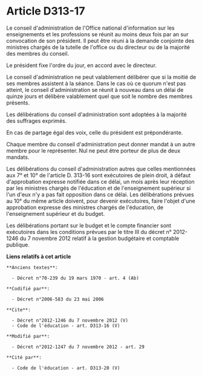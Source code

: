 # Article D313-17

Le conseil d'administration de l'Office national d'information sur les enseignements et les professions se réunit au moins
deux fois par an sur convocation de son président. Il peut être réuni à la demande conjointe des ministres chargés de la
tutelle de l'office ou du directeur ou de la majorité des membres du conseil. 

Le président fixe l'ordre du jour, en accord avec le directeur. 

Le conseil d'administration ne peut valablement délibérer que si la moitié de ses membres assistent à la séance. Dans le cas
où ce quorum n'est pas atteint, le conseil d'administration se réunit à nouveau dans un délai de quinze jours et délibère
valablement quel que soit le nombre des membres présents. 

Les délibérations du conseil d'administration sont adoptées à la majorité des suffrages exprimés. 

En cas de partage égal des voix, celle du président est prépondérante. 

Chaque membre du conseil d'administration peut donner mandat à un autre membre pour le représenter. Nul ne peut être porteur
de plus de deux mandats. 

Les délibérations du conseil d'administration autres que celles mentionnées aux 7° et 10° de l'article D. 313-16 sont
exécutoires de plein droit, à défaut d'approbation expresse notifiée dans ce délai, un mois après leur réception par les
ministres chargés de l'éducation et de l'enseignement supérieur si l'un d'eux n'y a pas fait opposition dans ce délai. Les
délibérations prévues au 10° du même article doivent, pour devenir exécutoires, faire l'objet d'une approbation expresse des
ministres chargés de l'éducation, de l'enseignement supérieur et du budget. 

Les délibérations portant sur le budget et le compte financier sont exécutoires dans les conditions prévues par le titre III
du décret n° 2012-1246 du 7 novembre 2012 relatif à la gestion budgétaire et comptable publique.

**Liens relatifs à cet article**

	**Anciens textes**:

	  - Décret n°70-239 du 19 mars 1970 - art. 4 (Ab)

	**Codifié par**:

	  - Décret n°2006-583 du 23 mai 2006

	**Cite**:

	  - Décret n°2012-1246 du 7 novembre 2012 (V)
	  - Code de l'éducation - art. D313-16 (V)

	**Modifié par**:

	  - Décret n°2012-1247 du 7 novembre 2012 - art. 29

	**Cité par**:

	  - Code de l'éducation - art. D313-20 (V)
